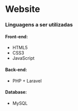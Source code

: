 <H1>Website</H1>
<h3>Linguagens a ser utilizadas</h3>
<h4>Front-end:</h4>
<ul>
<li>HTML5</li>
<li>CSS3</li>
<li>JavaScript</li>
</ul>
<h4>Back-end:</h4>
<ul>
<li>PHP + Laravel</li>
</ul>
<h4>Database:</h4>
<ul>
<li>MySQL</li>
</ul>
